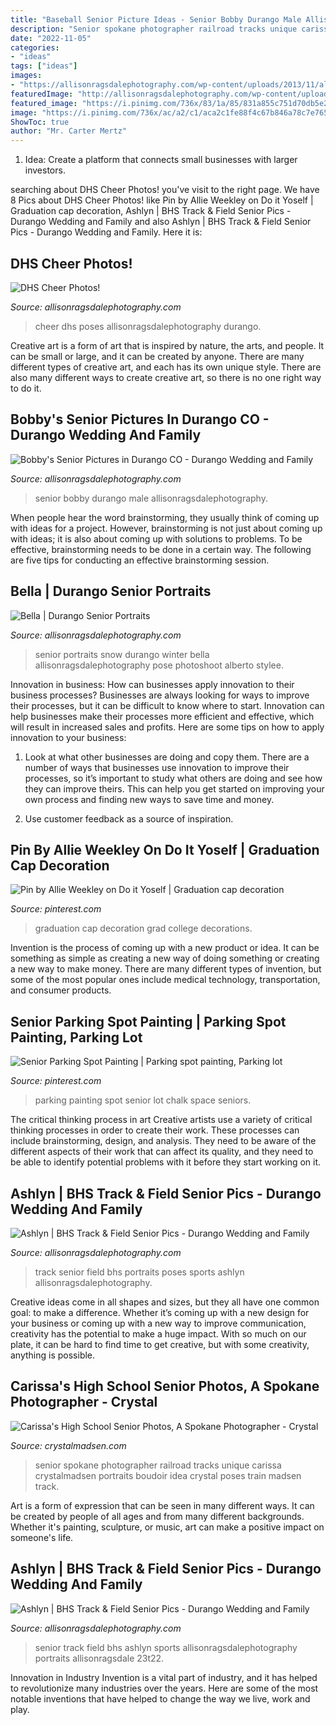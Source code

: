 ```yaml
---
title: "Baseball Senior Picture Ideas - Senior Bobby Durango Male Allisonragsdalephotography"
description: "Senior spokane photographer railroad tracks unique carissa crystalmadsen portraits boudoir idea crystal poses train madsen track"
date: "2022-11-05"
categories:
- "ideas"
tags: ["ideas"]
images:
- "https://allisonragsdalephotography.com/wp-content/uploads/2013/11/allisonragsdalephotography-8585.jpg"
featuredImage: "http://allisonragsdalephotography.com/wp-content/uploads/2015/03/DSC3630.jpg"
featured_image: "https://i.pinimg.com/736x/83/1a/85/831a855c751d70db5e263c86fa165767.jpg"
image: "https://i.pinimg.com/736x/ac/a2/c1/aca2c1fe88f4c67b846a78c7e7650bc7.jpg"
ShowToc: true
author: "Mr. Carter Mertz"
---
```



1. Idea: Create a platform that connects small businesses with larger investors.

	

		
searching about DHS Cheer Photos! you've visit to the right page. We have 8 Pics about DHS Cheer Photos! like Pin by Allie Weekley on Do it Yoself | Graduation cap decoration, Ashlyn | BHS Track &amp; Field Senior Pics - Durango Wedding and Family and also Ashlyn | BHS Track &amp; Field Senior Pics - Durango Wedding and Family. Here it is:
		
    
## DHS Cheer Photos!

<img loading=lazy src="http://allisonragsdalephotography.com/wp-content/uploads/2015/03/DSC3630.jpg" onerror="this.onerror=null;this.src='https://tse2.mm.bing.net/th?id=OIP.a3OWtO2gV4SRn7CjKBdYPwHaKX&amp;pid=15.1';" alt="DHS Cheer Photos!">

_Source: allisonragsdalephotography.com_

>cheer dhs poses allisonragsdalephotography durango. 

	

Creative art is a form of art that is inspired by nature, the arts, and people. It can be small or large, and it can be created by anyone. There are many different types of creative art, and each has its own unique style. There are also many different ways to create creative art, so there is no one right way to do it.

    
## Bobby&#039;s Senior Pictures In Durango CO - Durango Wedding And Family

<img loading=lazy src="https://allisonragsdalephotography.com/wp-content/uploads/2013/11/allisonragsdalephotography-8585.jpg" onerror="this.onerror=null;this.src='https://tse4.mm.bing.net/th?id=OIP.hbE4fHmJGPKA_gcicrFWNgHaLI&amp;pid=15.1';" alt="Bobby&#039;s Senior Pictures in Durango CO - Durango Wedding and Family">

_Source: allisonragsdalephotography.com_

>senior bobby durango male allisonragsdalephotography. 

	

When people hear the word brainstorming, they usually think of coming up with ideas for a project. However, brainstorming is not just about coming up with ideas; it is also about coming up with solutions to problems. To be effective, brainstorming needs to be done in a certain way. The following are five tips for conducting an effective brainstorming session.

    
## Bella | Durango Senior Portraits

<img loading=lazy src="https://allisonragsdalephotography.com/wp-content/uploads/2013/04/allisonragsdalephotography-7126.jpg" onerror="this.onerror=null;this.src='https://tse2.mm.bing.net/th?id=OIP.AbNSXkcO5WNNDzk29AyFLQHaLI&amp;pid=15.1';" alt="Bella | Durango Senior Portraits">

_Source: allisonragsdalephotography.com_

>senior portraits snow durango winter bella allisonragsdalephotography pose photoshoot alberto stylee. 

	

Innovation in business: How can businesses apply innovation to their business processes?
Businesses are always looking for ways to improve their processes, but it can be difficult to know where to start. Innovation can help businesses make their processes more efficient and effective, which will result in increased sales and profits. Here are some tips on how to apply innovation to your business: 
1. Look at what other businesses are doing and copy them. There are a number of ways that businesses use innovation to improve their processes, so it’s important to study what others are doing and see how they can improve theirs. This can help you get started on improving your own process and finding new ways to save time and money. 

2. Use customer feedback as a source of inspiration.

    
## Pin By Allie Weekley On Do It Yoself | Graduation Cap Decoration

<img loading=lazy src="https://i.pinimg.com/736x/83/1a/85/831a855c751d70db5e263c86fa165767.jpg" onerror="this.onerror=null;this.src='https://tse2.mm.bing.net/th?id=OIP.2rb7Oha14reby1boSaloiAHaJ3&amp;pid=15.1';" alt="Pin by Allie Weekley on Do it Yoself | Graduation cap decoration">

_Source: pinterest.com_

>graduation cap decoration grad college decorations. 

	

Invention is the process of coming up with a new product or idea. It can be something as simple as creating a new way of doing something or creating a new way to make money. There are many different types of invention, but some of the most popular ones include medical technology, transportation, and consumer products.

    
## Senior Parking Spot Painting | Parking Spot Painting, Parking Lot

<img loading=lazy src="https://i.pinimg.com/736x/ac/a2/c1/aca2c1fe88f4c67b846a78c7e7650bc7.jpg" onerror="this.onerror=null;this.src='https://tse4.mm.bing.net/th?id=OIP.g1PJJ0jNpzZKdEdCRwucFQHaJ3&amp;pid=15.1';" alt="Senior Parking Spot Painting | Parking spot painting, Parking lot">

_Source: pinterest.com_

>parking painting spot senior lot chalk space seniors. 

	

The critical thinking process in art
Creative artists use a variety of critical thinking processes in order to create their work. These processes can include brainstorming, design, and analysis. They need to be aware of the different aspects of their work that can affect its quality, and they need to be able to identify potential problems with it before they start working on it.

    
## Ashlyn | BHS Track &amp; Field Senior Pics - Durango Wedding And Family

<img loading=lazy src="https://allisonragsdalephotography.com/wp-content/uploads/2013/08/allisonragsdalephotography-1175.jpg" onerror="this.onerror=null;this.src='https://tse1.mm.bing.net/th?id=OIP.X0WTp5V0XfRwvmRhI1-uQwHaLI&amp;pid=15.1';" alt="Ashlyn | BHS Track &amp; Field Senior Pics - Durango Wedding and Family">

_Source: allisonragsdalephotography.com_

>track senior field bhs portraits poses sports ashlyn allisonragsdalephotography. 

	

Creative ideas come in all shapes and sizes, but they all have one common goal: to make a difference. Whether it’s coming up with a new design for your business or coming up with a new way to improve communication, creativity has the potential to make a huge impact. With so much on our plate, it can be hard to find time to get creative, but with some creativity, anything is possible.

    
## Carissa&#039;s High School Senior Photos, A Spokane Photographer - Crystal

<img loading=lazy src="http://www.crystalmadsen.com/wp-content/uploads/2012/09/Girls-Senior-Photo-Ideas-Spokane_0031-682x1024.jpg" onerror="this.onerror=null;this.src='https://tse2.mm.bing.net/th?id=OIP.QbRIf_pTI_ayGdJbJBMq7QHaLH&amp;pid=15.1';" alt="Carissa&#039;s High School Senior Photos, A Spokane Photographer - Crystal">

_Source: crystalmadsen.com_

>senior spokane photographer railroad tracks unique carissa crystalmadsen portraits boudoir idea crystal poses train madsen track. 

	

Art is a form of expression that can be seen in many different ways. It can be created by people of all ages and from many different backgrounds. Whether it's painting, sculpture, or music, art can make a positive impact on someone's life.

    
## Ashlyn | BHS Track &amp; Field Senior Pics - Durango Wedding And Family

<img loading=lazy src="https://allisonragsdalephotography.com/wp-content/uploads/2013/08/allisonragsdalephotography-1152-681x1024.jpg" onerror="this.onerror=null;this.src='https://tse4.mm.bing.net/th?id=OIP.kEcwatXfotJnVSQqk5zH0QHaLI&amp;pid=15.1';" alt="Ashlyn | BHS Track &amp; Field Senior Pics - Durango Wedding and Family">

_Source: allisonragsdalephotography.com_

>senior track field bhs ashlyn sports allisonragsdalephotography portraits allisonragsdale 23t22. 

	

Innovation in Industry
Invention is a vital part of industry, and it has helped to revolutionize many industries over the years. Here are some of the most notable inventions that have helped to change the way we live, work and play.


